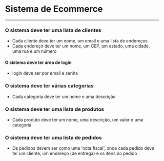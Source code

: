 # Sistema de Ecommerce

---

### O sistema deve ter uma lista de clientes
- Cada cliente deve ter um nome, um email e uma lista de endereços
- Cada endereço deve ter um nome, um CEP, um estado, uma cidade, uma rua e um número

#### O sistema deve ter área de login
- login deve ser por email e senha

### O sistema deve ter várias categorias
- Cada categoria deve ter um nome e uma descrição

### O sistema deve ter uma lista de produtos
- Cada produto deve ter um nome, uma descrição, um valor e uma categoria

### O sistema deve ter uma lista de pedidos
- Os pedidos devem ser como uma 'nota fiscal', onde cada pedido deve ter um cliente, um endereço (de entrega) e os itens do pedido





